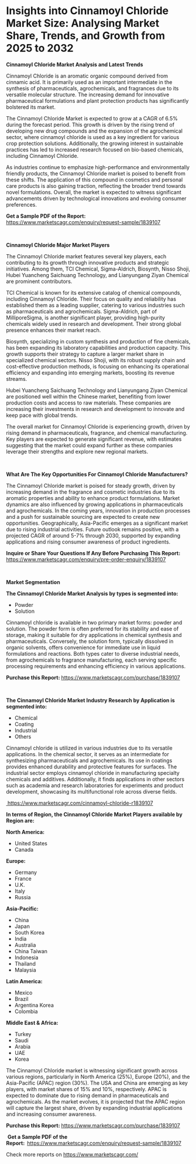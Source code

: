 <p><h1>Insights into Cinnamoyl Chloride Market Size: Analysing Market Share, Trends, and Growth from 2025 to 2032</h1></p><p><strong>Cinnamoyl Chloride Market Analysis and Latest Trends</strong></p>
<p><p>Cinnamoyl Chloride is an aromatic organic compound derived from cinnamic acid. It is primarily used as an important intermediate in the synthesis of pharmaceuticals, agrochemicals, and fragrances due to its versatile molecular structure. The increasing demand for innovative pharmaceutical formulations and plant protection products has significantly bolstered its market.</p><p>The Cinnamoyl Chloride Market is expected to grow at a CAGR of 6.5% during the forecast period. This growth is driven by the rising trend of developing new drug compounds and the expansion of the agrochemical sector, where cinnamoyl chloride is used as a key ingredient for various crop protection solutions. Additionally, the growing interest in sustainable practices has led to increased research focused on bio-based chemicals, including Cinnamoyl Chloride.</p><p>As industries continue to emphasize high-performance and environmentally friendly products, the Cinnamoyl Chloride market is poised to benefit from these shifts. The application of this compound in cosmetics and personal care products is also gaining traction, reflecting the broader trend towards novel formulations. Overall, the market is expected to witness significant advancements driven by technological innovations and evolving consumer preferences.</p></p>
<p><strong>Get a Sample PDF of the Report:&nbsp;</strong> <a href="https://www.marketscagr.com/enquiry/request-sample/1839107?utm_campaign=3277&utm_medium=2&utm_source=Github&utm_content=ia&utm_term=01042025&utm_id=cinnamoyl-chloride">https://www.marketscagr.com/enquiry/request-sample/1839107</a></p>
<p>&nbsp;</p>
<p><strong>Cinnamoyl Chloride Major Market Players</strong></p>
<p><p>The Cinnamoyl Chloride market features several key players, each contributing to its growth through innovative products and strategic initiatives. Among them, TCI Chemical, Sigma-Aldrich, Biosynth, Nisso Shoji, Hubei Yuancheng Saichuang Technology, and Lianyungang Ziyan Chemical are prominent contributors.</p><p>TCI Chemical is known for its extensive catalog of chemical compounds, including Cinnamoyl Chloride. Their focus on quality and reliability has established them as a leading supplier, catering to various industries such as pharmaceuticals and agrochemicals. Sigma-Aldrich, part of MilliporeSigma, is another significant player, providing high-purity chemicals widely used in research and development. Their strong global presence enhances their market reach.</p><p>Biosynth, specializing in custom synthesis and production of fine chemicals, has been expanding its laboratory capabilities and production capacity. This growth supports their strategy to capture a larger market share in specialized chemical sectors. Nisso Shoji, with its robust supply chain and cost-effective production methods, is focusing on enhancing its operational efficiency and expanding into emerging markets, boosting its revenue streams.</p><p>Hubei Yuancheng Saichuang Technology and Lianyungang Ziyan Chemical are positioned well within the Chinese market, benefiting from lower production costs and access to raw materials. These companies are increasing their investments in research and development to innovate and keep pace with global trends.</p><p>The overall market for Cinnamoyl Chloride is experiencing growth, driven by rising demand in pharmaceuticals, fragrance, and chemical manufacturing. Key players are expected to generate significant revenue, with estimates suggesting that the market could expand further as these companies leverage their strengths and explore new regional markets.</p></p>
<p>&nbsp;</p>
<p><strong>What Are The Key Opportunities For Cinnamoyl Chloride Manufacturers?</strong></p>
<p><p>The Cinnamoyl Chloride market is poised for steady growth, driven by increasing demand in the fragrance and cosmetic industries due to its aromatic properties and ability to enhance product formulations. Market dynamics are also influenced by growing applications in pharmaceuticals and agrochemicals. In the coming years, innovation in production processes and a push for sustainable sourcing are expected to create new opportunities. Geographically, Asia-Pacific emerges as a significant market due to rising industrial activities. Future outlook remains positive, with a projected CAGR of around 5-7% through 2030, supported by expanding applications and rising consumer awareness of product ingredients.</p></p>
<p><strong>Inquire or Share Your Questions If Any Before Purchasing This Report:</strong> <a href="https://www.marketscagr.com/enquiry/pre-order-enquiry/1839107?utm_campaign=3277&utm_medium=2&utm_source=Github&utm_content=ia&utm_term=01042025&utm_id=cinnamoyl-chloride">https://www.marketscagr.com/enquiry/pre-order-enquiry/1839107</a></p>
<p>&nbsp;</p>
<p><strong>Market Segmentation</strong></p>
<p><strong>The Cinnamoyl Chloride Market Analysis by types is segmented into:</strong></p>
<p><ul><li>Powder</li><li>Solution</li></ul></p>
<p><p>Cinnamoyl chloride is available in two primary market forms: powder and solution. The powder form is often preferred for its stability and ease of storage, making it suitable for dry applications in chemical synthesis and pharmaceuticals. Conversely, the solution form, typically dissolved in organic solvents, offers convenience for immediate use in liquid formulations and reactions. Both types cater to diverse industrial needs, from agrochemicals to fragrance manufacturing, each serving specific processing requirements and enhancing efficiency in various applications.</p></p>
<p><strong>Purchase this Report:&nbsp;</strong><a href="https://www.marketscagr.com/purchase/1839107?utm_campaign=3277&utm_medium=2&utm_source=Github&utm_content=ia&utm_term=01042025&utm_id=cinnamoyl-chloride">https://www.marketscagr.com/purchase/1839107</a></p>
<p>&nbsp;</p>
<p><strong>The Cinnamoyl Chloride Market Industry Research by Application is segmented into:</strong></p>
<p><ul><li>Chemical</li><li>Coating</li><li>Industrial</li><li>Others</li></ul></p>
<p><p>Cinnamoyl chloride is utilized in various industries due to its versatile applications. In the chemical sector, it serves as an intermediate for synthesizing pharmaceuticals and agrochemicals. Its use in coatings provides enhanced durability and protective features for surfaces. The industrial sector employs cinnamoyl chloride in manufacturing specialty chemicals and additives. Additionally, it finds applications in other sectors such as academia and research laboratories for experiments and product development, showcasing its multifunctional role across diverse fields.</p></p>
<p><a href="https://www.marketscagr.com/cinnamoyl-chloride-r1839107?utm_campaign=3277&utm_medium=2&utm_source=Github&utm_content=ia&utm_term=01042025&utm_id=cinnamoyl-chloride">&nbsp;https://www.marketscagr.com/cinnamoyl-chloride-r1839107</a></p>
<p><strong>In terms of Region, the Cinnamoyl Chloride Market Players available by Region are:</strong></p>
<p>
    <p> <strong> North America: </strong>
        <ul>
            <li>United States</li>
            <li>Canada</li>
        </ul>
        </p> 
    <p> <strong> Europe: </strong>
        <ul>
            <li>Germany</li>
            <li>France</li>
            <li>U.K.</li>
            <li>Italy</li>
            <li>Russia</li>
        </ul>
        </p> 
    <p> <strong> Asia-Pacific: </strong>
        <ul>
            <li>China</li>
            <li>Japan</li>
            <li>South Korea</li>
            <li>India</li>
            <li>Australia</li>
            <li>China Taiwan</li>
            <li>Indonesia</li>
            <li>Thailand</li>
            <li>Malaysia</li>
        </ul>
        </p> 
    <p> <strong> Latin America: </strong>
        <ul>
            <li>Mexico</li>
            <li>Brazil</li>
            <li>Argentina Korea</li>
            <li>Colombia</li>
        </ul>
        </p> 
    <p> <strong> Middle East & Africa: </strong>
        <ul>
            <li>Turkey</li>
            <li>Saudi</li>
            <li>Arabia</li>
            <li>UAE</li>
            <li>Korea</li>
        </ul>
    </p>
    </p>
<p><p>The Cinnamoyl Chloride market is witnessing significant growth across various regions, particularly in North America (25%), Europe (20%), and the Asia-Pacific (APAC) region (30%). The USA and China are emerging as key players, with market shares of 15% and 10%, respectively. APAC is expected to dominate due to rising demand in pharmaceuticals and agrochemicals. As the market evolves, it is projected that the APAC region will capture the largest share, driven by expanding industrial applications and increasing consumer awareness.</p></p>
<p><strong>Purchase this Report: </strong><a href="https://www.marketscagr.com/purchase/1839107?utm_campaign=3277&utm_medium=2&utm_source=Github&utm_content=ia&utm_term=01042025&utm_id=cinnamoyl-chloride">https://www.marketscagr.com/purchase/1839107</a></p>
<p>&nbsp;<strong>Get a Sample PDF of the Report:&nbsp;&nbsp;</strong><a href="https://www.marketscagr.com/enquiry/request-sample/1839107?utm_campaign=3277&utm_medium=2&utm_source=Github&utm_content=ia&utm_term=01042025&utm_id=cinnamoyl-chloride">https://www.marketscagr.com/enquiry/request-sample/1839107</a></p>
<p><strong></strong></p>
<p>Check more reports on <a href="https://www.marketscagr.com/?utm_campaign=3277&utm_medium=2&utm_source=Github&utm_content=ia&utm_term=01042025&utm_id=cinnamoyl-chloride">https://www.marketscagr.com/</a></p>